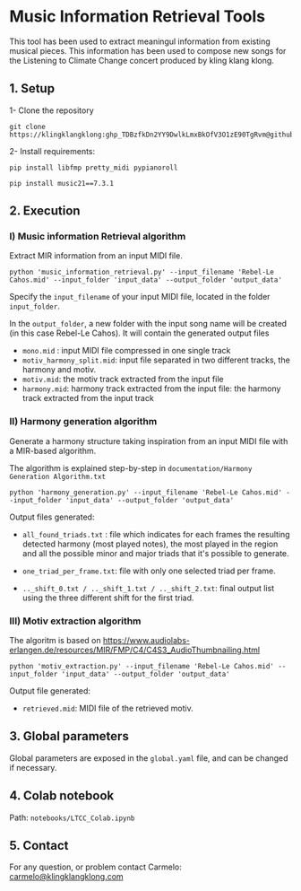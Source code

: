 # Music Information Retrieval Tools 
This tool has been used to extract meaningul information from existing musical pieces.
This information has been used to compose new songs for the Listening to Climate Change concert produced by kling klang klong.


## 1. Setup


1- Clone the repository

```
git clone https://klingklangklong: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@github.com/klingklangklong/Listening_to_Climate_Change.git
```

2- Install requirements:

```
pip install libfmp pretty_midi pypianoroll 

pip install music21==7.3.1 
```


## 2. Execution

### I) Music information Retrieval algorithm

Extract MIR information from an input MIDI file.

```
python 'music_information_retrieval.py' --input_filename 'Rebel-Le Cahos.mid' --input_folder 'input_data' --output_folder 'output_data'
```

Specify the ```input_filename``` of your input MIDI file, located in the folder ```input_folder```. 

In the ```output_folder```, a new folder with the input song name will be created (in this case Rebel-Le Cahos). It will contain the generated output files
 

- ```mono.mid``` : input MIDI file compressed in one single track
- ```motiv_harmony_split.mid```: input file separated in two different tracks, the harmony and motiv.
- ```motiv.mid```: the motiv track extracted from the input file
- ```harmony.mid```: harmony track extracted from the input file: the harmony track extracted from the input track



### II) Harmony generation algorithm

Generate a harmony structure taking inspiration from an input MIDI file with a MIR-based algorithm.

The algorithm is explained step-by-step in ``documentation/Harmony Generation Algorithm.txt``

```
python 'harmony_generation.py' --input_filename 'Rebel-Le Cahos.mid' --input_folder 'input_data' --output_folder 'output_data'
```

Output files generated:

- ```all_found_triads.txt``` : file which indicates for each frames the resulting detected harmony (most played notes), the most played in the region and all the possible minor and major triads that it's possible to generate.

- ```one_triad_per_frame.txt```: file with only one selected triad per frame.

- ```.._shift_0.txt / .._shift_1.txt / .._shift_2.txt```: final output list using the three different shift for the first triad.



### III) Motiv extraction algorithm

The algoritm is based on https://www.audiolabs-erlangen.de/resources/MIR/FMP/C4/C4S3_AudioThumbnailing.html

```
python 'motiv_extraction.py' --input_filename 'Rebel-Le Cahos.mid' --input_folder 'input_data' --output_folder 'output_data'
```

Output file generated:

- ```retrieved.mid```: MIDI file of the retrieved motiv.


## 3. Global parameters
Global parameters are exposed in the ```global.yaml``` file, and can be changed if necessary.


## 4. Colab notebook

Path: ```notebooks/LTCC_Colab.ipynb```

## 5. Contact
For any question, or problem contact Carmelo: carmelo@klingklangklong.com
